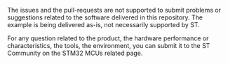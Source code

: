 The issues and the pull-requests are not supported to submit problems or suggestions related to the software delivered in this repository. The example is being delivered as-is, not necessarily supported by ST.

For any question related to the product, the hardware performance or characteristics, the tools, the environment, you can submit it to the ST Community on the STM32 MCUs related page.